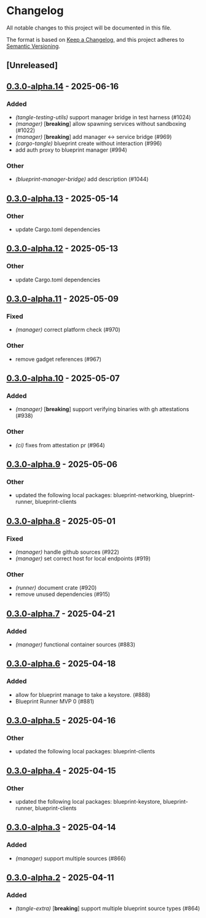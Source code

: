 # Changelog

All notable changes to this project will be documented in this file.

The format is based on [Keep a Changelog](https://keepachangelog.com/en/1.0.0/),
and this project adheres to [Semantic Versioning](https://semver.org/spec/v2.0.0.html).

## [Unreleased]

## [0.3.0-alpha.14](https://github.com/tangle-network/blueprint/compare/blueprint-manager-v0.3.0-alpha.13...blueprint-manager-v0.3.0-alpha.14) - 2025-06-16

### Added

- *(tangle-testing-utils)* support manager bridge in test harness (#1024)
- *(manager)* [**breaking**] allow spawning services without sandboxing (#1022)
- *(manager)* [**breaking**] add manager <-> service bridge (#969)
- *(cargo-tangle)* blueprint create without interaction (#996)
- add auth proxy to blueprint manager (#994)

### Other

- *(blueprint-manager-bridge)* add description (#1044)

## [0.3.0-alpha.13](https://github.com/tangle-network/blueprint/compare/blueprint-manager-v0.3.0-alpha.12...blueprint-manager-v0.3.0-alpha.13) - 2025-05-14

### Other

- update Cargo.toml dependencies

## [0.3.0-alpha.12](https://github.com/tangle-network/blueprint/compare/blueprint-manager-v0.3.0-alpha.11...blueprint-manager-v0.3.0-alpha.12) - 2025-05-13

### Other

- update Cargo.toml dependencies

## [0.3.0-alpha.11](https://github.com/tangle-network/blueprint/compare/blueprint-manager-v0.3.0-alpha.10...blueprint-manager-v0.3.0-alpha.11) - 2025-05-09

### Fixed

- *(manager)* correct platform check (#970)

### Other

- remove gadget references (#967)

## [0.3.0-alpha.10](https://github.com/tangle-network/blueprint/compare/blueprint-manager-v0.3.0-alpha.9...blueprint-manager-v0.3.0-alpha.10) - 2025-05-07

### Added

- *(manager)* [**breaking**] support verifying binaries with gh attestations (#938)

### Other

- *(ci)* fixes from attestation pr (#964)

## [0.3.0-alpha.9](https://github.com/tangle-network/blueprint/compare/blueprint-manager-v0.3.0-alpha.8...blueprint-manager-v0.3.0-alpha.9) - 2025-05-06

### Other

- updated the following local packages: blueprint-networking, blueprint-runner, blueprint-clients

## [0.3.0-alpha.8](https://github.com/tangle-network/blueprint/compare/blueprint-manager-v0.3.0-alpha.7...blueprint-manager-v0.3.0-alpha.8) - 2025-05-01

### Fixed

- *(manager)* handle github sources (#922)
- *(manager)* set correct host for local endpoints (#919)

### Other

- *(runner)* document crate (#920)
- remove unused dependencies (#915)

## [0.3.0-alpha.7](https://github.com/tangle-network/blueprint/compare/blueprint-manager-v0.3.0-alpha.6...blueprint-manager-v0.3.0-alpha.7) - 2025-04-21

### Added

- *(manager)* functional container sources (#883)

## [0.3.0-alpha.6](https://github.com/tangle-network/blueprint/compare/blueprint-manager-v0.3.0-alpha.5...blueprint-manager-v0.3.0-alpha.6) - 2025-04-18

### Added

- allow for blueprint manage to take a keystore. (#888)
- Blueprint Runner MVP 0 (#881)

## [0.3.0-alpha.5](https://github.com/tangle-network/blueprint/compare/blueprint-manager-v0.3.0-alpha.4...blueprint-manager-v0.3.0-alpha.5) - 2025-04-16

### Other

- updated the following local packages: blueprint-clients

## [0.3.0-alpha.4](https://github.com/tangle-network/blueprint/compare/blueprint-manager-v0.3.0-alpha.3...blueprint-manager-v0.3.0-alpha.4) - 2025-04-15

### Other

- updated the following local packages: blueprint-keystore, blueprint-runner, blueprint-clients

## [0.3.0-alpha.3](https://github.com/tangle-network/blueprint/compare/blueprint-manager-v0.3.0-alpha.2...blueprint-manager-v0.3.0-alpha.3) - 2025-04-14

### Added

- *(manager)* support multiple sources (#866)

## [0.3.0-alpha.2](https://github.com/tangle-network/blueprint/compare/blueprint-manager-v0.3.0-alpha.1...blueprint-manager-v0.3.0-alpha.2) - 2025-04-11

### Added

- *(tangle-extra)* [**breaking**] support multiple blueprint source types (#864)
